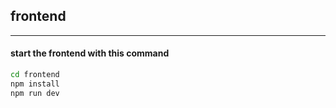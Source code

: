 ## frontend

 <hr/>

#### start the frontend with this command

```bash
cd frontend
npm install
npm run dev
```